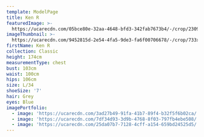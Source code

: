 ```yaml
---
template: ModelPage
title: Ken R
featuredImage: >-
  https://ucarecdn.com/05bce80e-32aa-4648-bfd3-342fab7673b4/-/crop/2309x1524/0,66/-/preview/
imageThumbnail: >-
  https://ucarecdn.com/9452815d-2e54-4fa5-9de3-fa6f00706678/-/crop/733x1065/17,0/-/preview/
firstName: Ken R
collection: Classic
height: 174cm
measurementType: chest
bust: 103cm
waist: 100cm
hips: 106cm
size: L/34
shoeSize: '7'
hair: Grey
eyes: Blue
imagePortfolio:
  - image: 'https://ucarecdn.com/3ad27b49-91fa-41b7-89f4-b32f5f6b02ca/'
  - image: 'https://ucarecdn.com/7df34d93-3d9b-4768-8f03-797fb4ebe508/'
  - image: 'https://ucarecdn.com/25da07b7-7128-4cff-a154-659bd24525d5/'
---
```


